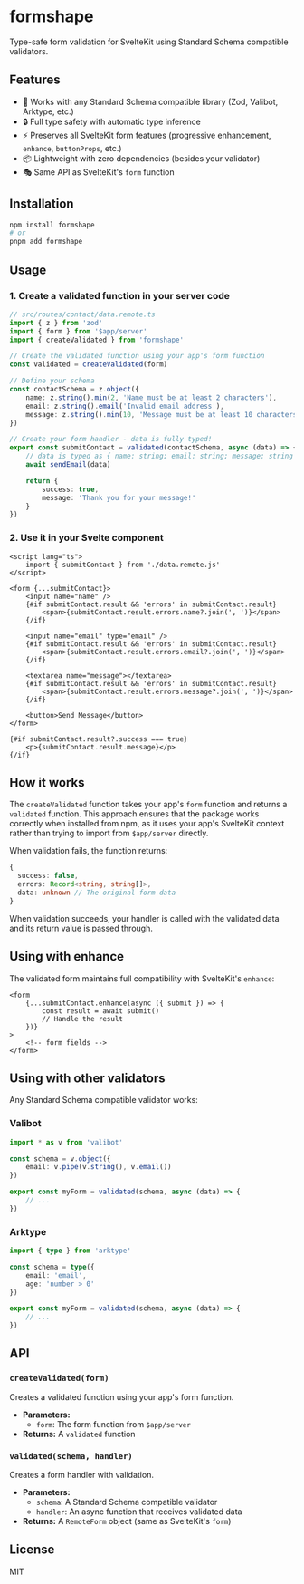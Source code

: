 # formshape

Type-safe form validation for SvelteKit using Standard Schema compatible validators.

## Features

- 🎯 Works with any Standard Schema compatible library (Zod, Valibot, Arktype, etc.)
- 🔒 Full type safety with automatic type inference
- ⚡ Preserves all SvelteKit form features (progressive enhancement, `enhance`, `buttonProps`, etc.)
- 📦 Lightweight with zero dependencies (besides your validator)
- 🎭 Same API as SvelteKit's `form` function

## Installation

```bash
npm install formshape
# or
pnpm add formshape
```

## Usage

### 1. Create a validated function in your server code

```typescript
// src/routes/contact/data.remote.ts
import { z } from 'zod'
import { form } from '$app/server'
import { createValidated } from 'formshape'

// Create the validated function using your app's form function
const validated = createValidated(form)

// Define your schema
const contactSchema = z.object({
	name: z.string().min(2, 'Name must be at least 2 characters'),
	email: z.string().email('Invalid email address'),
	message: z.string().min(10, 'Message must be at least 10 characters')
})

// Create your form handler - data is fully typed!
export const submitContact = validated(contactSchema, async (data) => {
	// data is typed as { name: string; email: string; message: string }
	await sendEmail(data)

	return {
		success: true,
		message: 'Thank you for your message!'
	}
})
```

### 2. Use it in your Svelte component

```svelte
<script lang="ts">
	import { submitContact } from './data.remote.js'
</script>

<form {...submitContact}>
	<input name="name" />
	{#if submitContact.result && 'errors' in submitContact.result}
		<span>{submitContact.result.errors.name?.join(', ')}</span>
	{/if}

	<input name="email" type="email" />
	{#if submitContact.result && 'errors' in submitContact.result}
		<span>{submitContact.result.errors.email?.join(', ')}</span>
	{/if}

	<textarea name="message"></textarea>
	{#if submitContact.result && 'errors' in submitContact.result}
		<span>{submitContact.result.errors.message?.join(', ')}</span>
	{/if}

	<button>Send Message</button>
</form>

{#if submitContact.result?.success === true}
	<p>{submitContact.result.message}</p>
{/if}
```

## How it works

The `createValidated` function takes your app's `form` function and returns a `validated` function. This approach ensures that the package works correctly when installed from npm, as it uses your app's SvelteKit context rather than trying to import from `$app/server` directly.

When validation fails, the function returns:

```typescript
{
  success: false,
  errors: Record<string, string[]>,
  data: unknown // The original form data
}
```

When validation succeeds, your handler is called with the validated data and its return value is passed through.

## Using with enhance

The validated form maintains full compatibility with SvelteKit's `enhance`:

```svelte
<form
	{...submitContact.enhance(async ({ submit }) => {
		const result = await submit()
		// Handle the result
	})}
>
	<!-- form fields -->
</form>
```

## Using with other validators

Any Standard Schema compatible validator works:

### Valibot

```typescript
import * as v from 'valibot'

const schema = v.object({
	email: v.pipe(v.string(), v.email())
})

export const myForm = validated(schema, async (data) => {
	// ...
})
```

### Arktype

```typescript
import { type } from 'arktype'

const schema = type({
	email: 'email',
	age: 'number > 0'
})

export const myForm = validated(schema, async (data) => {
	// ...
})
```

## API

### `createValidated(form)`

Creates a validated function using your app's form function.

- **Parameters:**
  - `form`: The form function from `$app/server`
- **Returns:** A `validated` function

### `validated(schema, handler)`

Creates a form handler with validation.

- **Parameters:**
  - `schema`: A Standard Schema compatible validator
  - `handler`: An async function that receives validated data
- **Returns:** A `RemoteForm` object (same as SvelteKit's `form`)

## License

MIT
